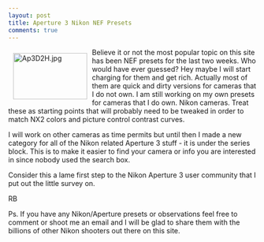 ```yaml
---
layout: post
title: Aperture 3 Nikon NEF Presets
comments: true
---
```

<a rel="lightbox" href="/wp-content/uploads/2010/03/Ap3D2H.jpg"><img title="Ap3D2H.jpg" src="/wp-content/uploads/2010/03/.thumbs/.Ap3D2H.jpg" border="0" alt="Ap3D2H.jpg" hspace="10" vspace="10" width="150" height="94" align="left" /></a>Believe it or not the most popular topic on this site has been NEF presets for the last two weeks. Who would have ever guessed? Hey maybe I will start charging for them and get rich. Actually most of them are quick and dirty versions for cameras that I do not own. I am still working on my own presets for cameras that I do own. Nikon cameras. Treat these as starting points that will probably need to be tweaked in order to match NX2 colors and picture control contrast curves.

I will work on other cameras as time permits but until then I made a new category for all of the Nikon related Aperture 3 stuff - it is under the series block. This is to make it easier to find your camera or info you are interested in since nobody used the search box.

Consider this a lame first step to the Nikon Aperture 3 user community that I put out the little survey on.

RB

Ps. If you have any Nikon/Aperture presets or observations feel free to comment or shoot me an email and I will be glad to share them with the billions of other Nikon shooters out there on this site.